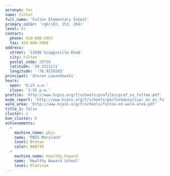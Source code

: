 ```yaml
---
acronym: fes
name: Fulton
full_name: 'Fulton Elementary School'
primary_color: 'rgb(102, 153, 204)'
level: es
contact:
  phone: 410-880-5957
  fax: 410-880-5969
address:
  street: '11600 Scaggsville Road'
  city: Fulton
  postal_code: 20759
  latitude: '39.1511171'
  longitude: '-76.9176283'
principal: 'Sharon Lewandowski'
hours:
  open: '9:25 a.m.'
  close: '3:55 p.m.'
profile: 'http://www.hcpss.org/f/schools/profiles/prof_es_fulton.pdf'
msde_report: 'http://www.hcpss.org/f/schools/performance/ispr_en_es_fulton.pdf'
walk_area: 'http://www.hcpss.org/f/schools/fulton-es-walk-area.pdf'
title_1: false
cluster: 1
boe_cluster: D
achievements:
  -
    machine_name: pbis
    name: 'PBIS Maryland'
    level: Bronze
    color: BA8748
  -
    machine_name: healthy_howard
    name: 'Healthy Howard School'
    level: Platinum
---
```


